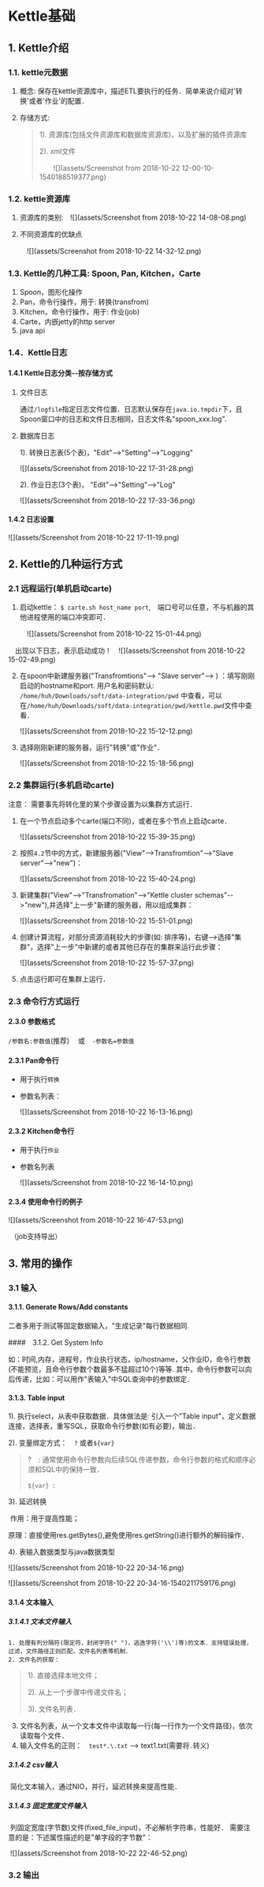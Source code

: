 
# Kettle基础


## 1. Kettle介绍

### 1.1. kettle元数据

1. 概念: 保存在kettle资源库中，描述ETL要执行的任务．简单来说介绍对'转换'或者'作业'的配置．

2. 存储方式: 

   >1). 资源库(包括文件资源库和数据库资源库)，以及扩展的插件资源库
   >
   >2). xml文件　
   >
   >　　![](assets/Screenshot from 2018-10-22 12-00-10-1540188519377.png)

### 1.2. kettle资源库

1. 资源库的类别:　![](assets/Screenshot from 2018-10-22 14-08-08.png)

2. 不同资源库的优缺点

   　![](assets/Screenshot from 2018-10-22 14-32-12.png)

### 1.3. Kettle的几种工具:  Spoon, Pan, Kitchen，Carte

1. Spoon，图形化操作
2. Pan，命令行操作，用于: 转换(transfrom)
3. Kitchen，命令行操作，用于: 作业(job)
4. Carte，内嵌jetty的http server
5. java api

### 1.4．Kettle日志

#### 1.4.1 Kettle日志分类--按存储方式

 1. 文件日志

     通过`/logfile`指定日志文件位置．日志默认保存在`java.io.tmpdir`下，且Spoon窗口中的日志和文件日志相同，日志文件名"spoon_xxx.log".

 2. 数据库日志

    1). 转换日志表(5个表)，"Edit"-->"Setting"-->"Logging"

    ![](assets/Screenshot from 2018-10-22 17-31-28.png)	

    

    2). 作业日志(3个表)， "Edit"-->"Setting"-->"Log"  

    ![](assets/Screenshot from 2018-10-22 17-33-36.png)

#### 1.4.2 日志设置

![](assets/Screenshot from 2018-10-22 17-11-19.png)

## 2. Kettle的几种运行方式

### 2.1 远程运行(单机启动carte)

1. 启动kettle： `$ carte.sh host_name port`,　端口号可以任意，不与机器的其他进程使用的端口冲突即可．

   　![](assets/Screenshot from 2018-10-22 15-01-44.png)

　出现以下日志，表示启动成功！　![](assets/Screenshot from 2018-10-22 15-02-49.png)

2. 在spoon中新建服务器("Transfromtions"--> "Slave server"--> ) ：填写刚刚启动的hostname和port. 用户名和密码默认: `/home/huh/Downloads/soft/data-integration/pwd` 中查看，可以在`/home/huh/Downloads/soft/data-integration/pwd/kettle.pwd`文件中查看．

   ![](assets/Screenshot from 2018-10-22 15-12-12.png)

3. 选择刚刚新建的服务器，运行"转换"或"作业"．

   ![](assets/Screenshot from 2018-10-22 15-18-56.png)

### 2.2 集群运行(多机启动carte)

注意： 需要事先将转化里的某个步骤设置为以集群方式运行．

1. 在一个节点启动多个carte(端口不同)，或者在多个节点上启动carte．

   ![](assets/Screenshot from 2018-10-22 15-39-35.png)

2. 按照`4.2`节中的方式，新建服务器("View"-->Transfromtion"-->"Slave server"-->"new")：

   ![](assets/Screenshot from 2018-10-22 15-40-24.png)

3. 新建集群("View"-->"Transfromation"-->"Kettle cluster schemas"-->"new"),并选择"上一步"新建的服务器，用以组成集群：

   ![](assets/Screenshot from 2018-10-22 15-51-01.png)

4. 创建计算流程，对部分资源消耗较大的步骤(如: 排序等)，右键-->选择"集群"，选择"上一步"中新建的或者其他已存在的集群来运行此步骤：

   ![](assets/Screenshot from 2018-10-22 15-57-37.png)

5. 点击运行即可在集群上运行．

### 2.3 命令行方式运行

#### 2.3.0 参数格式

`/参数名:参数值`(推荐) 　或　`-参数名=参数值`

#### 2.3.1 Pan命令行

 * 用于执行`转换`

* 参数名列表：

  ![](assets/Screenshot from 2018-10-22 16-13-16.png)

#### 2.3.2 Kitchen命令行

 * 用于执行`作业` 

* 参数名列表

  ![](assets/Screenshot from 2018-10-22 16-14-10.png)

#### 2.3.4 使用命令行的例子

![](assets/Screenshot from 2018-10-22 16-47-53.png)

​	（job支持导出）

## 3. 常用的操作

### 3.1 输入

#### 3.1.1. Generate Rows/Add constants

   二者多用于测试等固定数据输入，"生成记录"每行数据相同.

####　3.1.2. Get System Info

   如：时间,内存，进程号，作业执行状态，ip/hostname，父作业ID，命令行参数(不能预览，且命令行参数个数最多不猛超过10个)等等. 其中，命令行参数可以向后传递，比如：可以用作"表输入"中SQL查询中的参数绑定．

#### 3.1.3. Table input

   1). 执行select，从表中获取数据．具体做法是: 引入一个"Table input"，定义数据连接，选择表，重写SQL，获取命令行参数(如有必要)，输出．

   2). 变量绑定方式：　`?` 或者`${var}`

   > ?　: 通常使用命令行参数向后续SQL传递参数，命令行参数的格式和顺序必须和SQL中的保持一致．
   >
   > `${var} `:  

   3). 延迟转换

   ​	作用：用于提高性能；

   ​	原理：直接使用res.getBytes(),避免使用res.getString()进行额外的解码操作．

   4). 表输入数据类型与java数据类型

   ![](assets/Screenshot from 2018-10-22 20-34-16.png)	

   ![](assets/Screenshot from 2018-10-22 20-34-16-1540211759176.png)

#### 3.1.4 文本输入

##### 3.1.4.1 文本文件输入

	1. 处理有列分隔符(限定符，封闭字符(" ")，逃逸字符('\\')等)的文本．支持错误处理，过滤，文件路径正则匹配，文件名列表等机制．
	2. 文件名的获取：　

> 1). 直接选择本地文件；
>
> 2). 从上一个步骤中传递文件名；
>
> 3). 文件名列表．

3. 文件名列表，从一个文本文件中读取每一行(每一行作为一个文件路径)，依次读取每个文件．
4. 输入文件名的正则：　`test*.\.txt`  --> text1.txt(需要将`.`转义)

##### 3.1.4.2 csv输入

​	简化文本输入，通过NIO，并行，延迟转换来提高性能．

##### 3.1.4.3 固定宽度文件输入

​	列固定宽度(字节数)文件(fixed_file_input)，不必解析字符串，性能好． 需要注意的是：下述属性描述的是"单字段的字节数"：

​        ![](assets/Screenshot from 2018-10-22 22-46-52.png)	

### 3.2 输出


